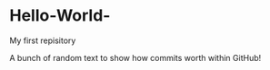 # Hello-World-
My first repisitory

A bunch of random text to show how commits worth within GitHub!
